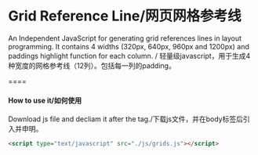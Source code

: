# Grid Reference Line/网页网格参考线
An Independent JavaScript for generating grid references lines in layout programming. It contains 4 widths (320px, 640px, 960px and 1200px) and paddings highlight function for each column. / 轻量级javascript，用于生成4种宽度的网格参考线（12列）。包括每一列的padding。

====

#### How to use it/如何使用

Download js file and decliam it after the <body> tag./下载js文件，并在body标签后引入并申明。
```html
<script type="text/javascript" src="./js/grids.js"></script>
